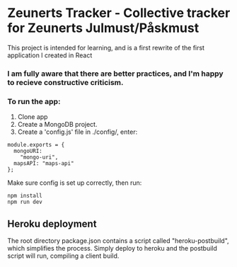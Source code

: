 # Zeunerts Tracker - Collective tracker for Zeunerts Julmust/Påskmust

This project is intended for learning, and is a first rewrite of the first application I created in React

### I am fully aware that there are better practices, and I'm happy to recieve constructive criticism.

### To run the app:

1. Clone app
2. Create a MongoDB project.
3. Create a 'config.js' file in ./config/, enter:

```
module.exports = {
  mongoURI:
    "mongo-uri",
  mapsAPI: "maps-api"
};
```

Make sure config is set up correctly, then run:

```
npm install
npm run dev
```

## Heroku deployment

The root directory package.json contains a script called "heroku-postbuild", which simplifies the process. Simply deploy to heroku and the postbuild script will run, compiling a client build.
